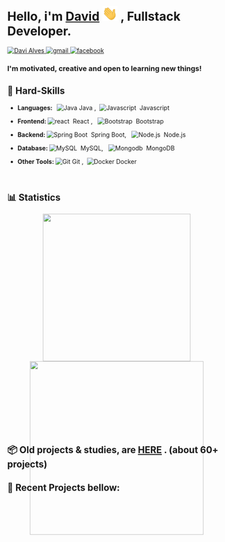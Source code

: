 #  Hello, i'm [David][weben] <img src="https://raw.githubusercontent.com/ABSphreak/ABSphreak/master/gifs/Hi.gif" width="35px"> , Fullstack Developer.

<p align="left">
    <a href="https://br.linkedin.com/in/d1av">
        <img 
            alt="Davi Alves" 
            src="https://img.shields.io/badge/-Davi%20Alves-%230077b5?style=flat-square&logo=linkedin" />
    </a>
    <a href="mailto:davi4alves@gmail.com">
        <img 
            alt="gmail" 
            src="https://img.shields.io/badge/Gmail-%23c14438?style=flat-square&logo=gmail&logoColor=white" />
    </a>
    <a href="https://www.facebook.com/davi.alves.oli">
        <img 
            alt="facebook" 
            src="https://img.shields.io/badge/-Davi%20Alves-%234267b2?style=flat-square&logo=facebook&logoColor=white" />
    </a>
</p>

### I'm motivated, creative and open to learning new things! 

## :wrench: Hard-Skills

<ul>
<li>
<strong>
  <p><span style={color:'orange'} >Languages: &nbsp;</span>
</strong>
<img alt="Java" width="56px" src="https://raw.githubusercontent.com/d1av/d1av/main/images/java.png" /> Java ,&nbsp;
<img alt="Javascript" width="29px" src="https://raw.githubusercontent.com/d1av/d1av/main/images/javascript.png" /> &nbsp;Javascript&nbsp;

</p>
</li>
<li>

<p>
<strong>
Frontend:
</strong>
<img alt="react" width="26px" src="https://raw.githubusercontent.com/d1av/d1av/main/images/react.png" />&nbsp; React , &nbsp;
<img alt="Bootstrap" width="36px" src="https://raw.githubusercontent.com/d1av/d1av/main/images/bootstrap.png" />&nbsp; Bootstrap&nbsp; 
</p>
</li>
<li>
    <p>
    <strong>
Backend:
      </strong>
        <img alt="Spring Boot" width="56px" src="https://raw.githubusercontent.com/d1av/d1av/main/images/sprboot.png" />&nbsp; Spring Boot, &nbsp;
      <img alt="Node.js" width="26px" src="https://raw.githubusercontent.com/d1av/d1av/main/images/nodejs.png" />&nbsp; Node.js&nbsp; 
    </p>
</li>

<li>
    <p>
       <strong>
       Database:
       </strong>      
        <img alt="MySQL" width="26px" src="https://raw.githubusercontent.com/d1av/d1av/main/images/mySQL2.png" />&nbsp; MySQL, &nbsp;   
        <img alt="Mongodb" width="26px" src="https://raw.githubusercontent.com/d1av/d1av/main/images/mongodb.png" />&nbsp; MongoDB &nbsp;
    </p>
</li>

<li>
  <p>
  <strong>
Other Tools:
  </strong>
      <img alt="Git" width="26px" src="https://raw.githubusercontent.com/d1av/d1av/main/images/git.png" /> Git ,&nbsp; 
      <img alt="Docker" width="76px" src="https://raw.githubusercontent.com/d1av/d1av/main/images/docker.png" /> Docker&nbsp; 
  </p>
</li>
</ul>

<br />

## 📊 Statistics

  <div align="center" style="height:500px;margin:0" >
    
<img align="center" width="340px" height="340px" src="https://github-readme-stats.vercel.app/api/top-langs/?username=d1av&layout=compact&hide_border=true&langs_count=8&theme=radical" />
<img align="center" width="400px" height="400px" src="https://github-readme-streak-stats.herokuapp.com?user=d1av&theme=radical&hide_border=true&date_format=j%20M%5B%20Y%5D" />
  </div>

## :package: Old projects & studies, are [HERE][archive] . (about 60+ projects)

## 📱 Recent Projects bellow:

</div>

[archive]: https://github.com/Davi-Archive
[weben]: https://portfolio-davi.vercel.app/
